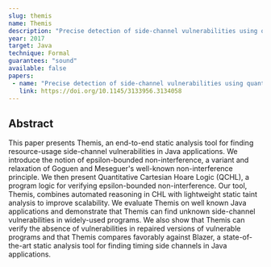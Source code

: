 ```yaml
---
slug: themis
name: Themis
description: "Precise detection of side-channel vulnerabilities using quantitative cartesian hoare logic"
year: 2017
target: Java
technique: Formal
guarantees: "sound"
available: false
papers:
 - name: "Precise detection of side-channel vulnerabilities using quantitative cartesian hoare logic"
   link: https://doi.org/10.1145/3133956.3134058
---
```


## Abstract

This paper presents Themis, an end-to-end static analysis tool for finding resource-usage side-channel vulnerabilities in Java applications. We introduce the notion of epsilon-bounded non-interference, a variant and relaxation of Goguen and Meseguer's well-known non-interference principle. We then present Quantitative Cartesian Hoare Logic (QCHL), a program logic for verifying epsilon-bounded non-interference. Our tool, Themis, combines automated reasoning in CHL with lightweight static taint analysis to improve scalability. We evaluate Themis on well known Java applications and demonstrate that Themis can find unknown side-channel vulnerabilities in widely-used programs. We also show that Themis can verify the absence of vulnerabilities in repaired versions of vulnerable programs and that Themis compares favorably against Blazer, a state-of-the-art static analysis tool for finding timing side channels in Java applications.